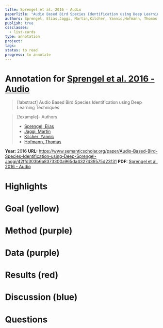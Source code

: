 ```yaml
---
title: Sprengel et al. 2016 - Audio
paperTitle: "Audio Based Bird Species Identification using Deep Learning Techniques"
authors: Sprengel, Elias,Jaggi, Martin,Kilcher, Yannic,Hofmann, Thomas
publish: true
cssclasses:
  - list-cards
type: annotation
project:
tags:
status: to read
progress: to annotate
---
```

# Annotation for [Sprengel et al. 2016 - Audio](Papers/References/Sprengel%20et%20al.%202016%20-%20Audio)

> [!abstract] Audio Based Bird Species Identification using Deep Learning Techniques

> [!example]- Authors
> - [Sprengel, Elias](Sprengel%2C%20Elias)
> - [Jaggi, Martin](Jaggi%2C%20Martin)
> - [Kilcher, Yannic](Kilcher%2C%20Yannic)
> - [Hofmann, Thomas](Hofmann%2C%20Thomas)

**Year:** 2016
**URL:** https://www.semanticscholar.org/paper/Audio-Based-Bird-Species-Identification-using-Deep-Sprengel-Jaggi/42ffd303b6a8373300a965da4327439575d23131
**PDF:** [Sprengel et al. 2016 - Audio](Papers/PDFs/Sprengel%20et%20al.%202016%20-%20Audio%20Based%20Bird%20Species%20Identification%20using%20Deep%20Learning%20Techniques.pdf)

# Highlights


# Goal (yellow)


# Method (purple)


# Data (purple)


# Results (red)


# Discussion (blue)


# Questions

